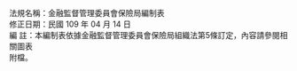 法規名稱：金融監督管理委員會保險局編制表  
修正日期：民國 109 年 04 月 14 日  
編 註：本編制表依據金融監督管理委員會保險局組織法第5條訂定，內容請參閱相關圖表  
附檔。  


